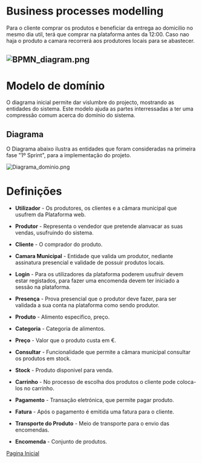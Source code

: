 # Business processes modelling
Para o cliente comprar os produtos e beneficiar da entrega ao domicilio no mesmo dia util, terá que comprar na plataforma antes da 12:00. Caso nao haja o produto a camara recorrerá aos produtores locais para se abastecer.

![BPMN_diagram.png](https://bitbucket.org/repo/y5rxLzz/images/1651559116-BPMN_diagram.png)
----

# Modelo de domínio
 
O diagrama inicial permite dar vislumbre do projecto, mostrando as entidades do sistema. Este modelo ajuda as partes interressadas a ter uma compressão comum acerca do domínio do sistema.

 
## Diagrama
 
 O Diagrama abaixo ilustra as entidades que foram consideradas na primeira fase "1º Sprint", para a implementação do projeto.

![Diagrama_dominio.png](https://bitbucket.org/repo/y5rxLzz/images/2183754350-Diagrama_dominio.png)


# Definições

* **Utilizador** - Os produtores, os clientes e a câmara municipal que usufrem da Plataforma web.

* **Produtor** - Representa o vendedor que pretende alanvacar as suas vendas, usufruindo do sistema.

* **Cliente** - O comprador do produto.

* **Camara Municipal** - Entidade que valida um produtor, nediante assinatura presencial e validade de possuir produtos locais.
  
* **Login** - Para os utilizadores da plataforma poderem usufruir devem estar registados, para fazer uma encomenda devem ter iniciado a sessão na plataforma.

* **Presença** - Prova presencial que o produtor deve fazer, para ser validada a sua conta na plataforma como sendo produtor.
  
* **Produto** - Alimento especifico, preço.

* **Categoria** - Categoria de alimentos.
  
* **Preço** - Valor que o produto custa em €.
  
* **Consultar** - Funcionalidade que permite a câmara municipal consultar os produtos em stock.
  
* **Stock** - Produto disponivel para venda.
  
* **Carrinho** - No processo de escolha dos produtos o cliente pode coloca-los no carrinho.

* **Pagamento** - Transação eletrónica, que permite pagar produto.
  
* **Fatura** - Após o pagamento é emitida uma fatura para o cliente.

* **Transporte do Produto** - Meio de transporte para o envio das encomendas.

* **Encomenda** - Conjunto de produtos.



  
[Pagina Inicial](Home)